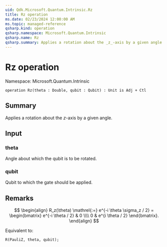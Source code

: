 ```yaml
---
uid: Qdk.Microsoft.Quantum.Intrinsic.Rz
title: Rz operation
ms.date: 02/23/2024 12:00:00 AM
ms.topic: managed-reference
qsharp.kind: operation
qsharp.namespace: Microsoft.Quantum.Intrinsic
qsharp.name: Rz
qsharp.summary: Applies a rotation about the _z_-axis by a given angle.
---
```


# Rz operation

Namespace: Microsoft.Quantum.Intrinsic

```qsharp
operation Rz(theta : Double, qubit : Qubit) : Unit is Adj + Ctl
```

## Summary
Applies a rotation about the _z_-axis by a given angle.

## Input
### theta
Angle about which the qubit is to be rotated.
### qubit
Qubit to which the gate should be applied.

## Remarks
$$
\begin{align}
    R_z(\theta) \mathrel{:=}
    e^{-i \theta \sigma_z / 2} =
    \begin{bmatrix}
        e^{-i \theta / 2} & 0 \\\\
        0 & e^{i \theta / 2}
    \end{bmatrix}.
\end{align}
$$

Equivalent to:
```qsharp
R(PauliZ, theta, qubit);
```
